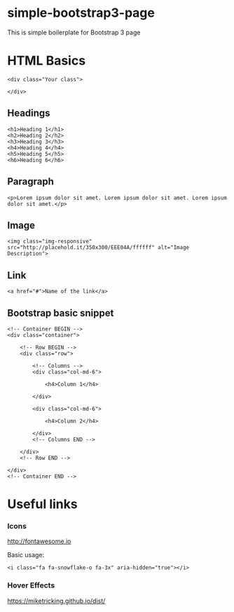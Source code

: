 # simple-bootstrap3-page
This is simple boilerplate for Bootstrap 3 page


# HTML Basics
```
<div class="Your class">

</div>
````
## Headings
```
<h1>Heading 1</h1>
<h2>Heading 2</h2>
<h3>Heading 3</h3>
<h4>Heading 4</h4>
<h5>Heading 5</h5>
<h6>Heading 6</h6>
````
## Paragraph
```
<p>Lorem ipsum dolor sit amet. Lorem ipsum dolor sit amet. Lorem ipsum dolor sit amet.</p>
```
## Image
```
<img class="img-responsive" src="http://placehold.it/350x300/EEE04A/ffffff" alt="Image Description">
````
## Link
```
<a href="#">Name of the link</a>
````
## Bootstrap basic snippet
```
<!-- Container BEGIN -->
<div class="container">

	<!-- Row BEGIN -->
	<div class="row">

		<!-- Columns -->
		<div class="col-md-6">

			<h4>Column 1</h4>

		</div>
		
		<div class="col-md-6">

			<h4>Column 2</h4>

		</div>
		<!-- Columns END -->

	</div>
	<!-- Row END -->

</div>
<!-- Container END -->
```

# Useful links

### Icons
http://fontawesome.io

Basic usage:
```
<i class="fa fa-snowflake-o fa-3x" aria-hidden="true"></i>
```

### Hover Effects
https://miketricking.github.io/dist/

